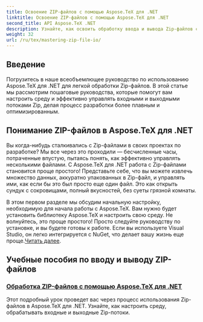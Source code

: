 ```yaml
---
title: Освоение ZIP-файлов с помощью Aspose.TeX для .NET
linktitle: Освоение ZIP-файлов с помощью Aspose.TeX для .NET
second_title: API Aspose.TeX .NET
description: Узнайте, как освоить обработку ввода и вывода Zip-файлов с помощью Aspose.TeX для .NET. Следуйте пошаговым руководствам, чтобы эффективно оптимизировать рабочий процесс.
weight: 32
url: /ru/tex/mastering-zip-file-io/
---
```

## Введение

Погрузитесь в наше всеобъемлющее руководство по использованию Aspose.TeX для .NET для легкой обработки Zip-файлов. В этой статье мы рассмотрим пошаговые руководства, которые помогут вам настроить среду и эффективно управлять входными и выходными потоками Zip, делая процесс разработки более плавным и оптимизированным.

## Понимание ZIP-файлов в Aspose.TeX для .NET

Вы когда-нибудь сталкивались с Zip-файлами в своих проектах по разработке? Мы все через это проходили — бесчисленные часы, потраченные впустую, пытаясь понять, как эффективно управлять несколькими файлами. С Aspose.TeX для .NET работа с Zip-файлами становится проще простого! Представьте себе, что вы можете извлечь множество данных, аккуратно упакованных в Zip-файл, и управлять ими, как если бы это был просто еще один файл. Это как открыть сундук с сокровищами, полный вкусностей, без суеты грязной комнаты.

 В этом первом разделе мы обсудим начальную настройку, необходимую для начала работы с Aspose.TeX. Вам нужно будет установить библиотеку Aspose.TeX и настроить свою среду. Не волнуйтесь, это проще простого! Просто следуйте руководству по установке, и вы будете готовы к работе. Если вы используете Visual Studio, он легко интегрируется с NuGet, что делает вашу жизнь еще проще.[Читать далее](./handle-zip-files/).

## Учебные пособия по вводу и выводу ZIP-файлов
### [Обработка ZIP-файлов с помощью Aspose.TeX для .NET](./handle-zip-files/)
Этот подробный урок проведет вас через процесс использования Zip-файлов в Aspose.TeX для .NET. Узнайте, как настроить среду, обрабатывать входные и выходные Zip-потоки.